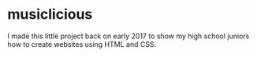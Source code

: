 # musiclicious
I made this little project back on early 2017 to show my high school juniors how to create websites using HTML and CSS. 
